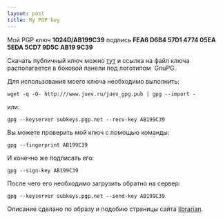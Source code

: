 ```yaml
--- 
layout: post
title: My PGP key
---
```

Мой PGP ключ <strong>1024D/AB199C39</strong> подпись <strong>FEA6 D6B4 57D1 4774 05EA  5EDA 5CD7 9D5C AB19 9C39</strong>

Скачать публичный ключ можно <a href="/juev_gpg.pub">тут</a> и ссылка на файл ключа располагается  в боковой панели под логотипом  GnuPG.

Для использования моего ключа необходимо выполнить:
<pre><code>wget -q -O- http:///www.juev.ru/juev_gpg.pub | gpg --import -</code></pre>

или:
<pre><code>gpg --keyserver subkeys.pgp.net --recv-key AB199C39 </code></pre>

Вы можете проверить мой ключ с помощью команды:
<pre><code>gpg --fingerprint AB199C39</code></pre>

И конечно же подписать его:
<pre><code>gpg --sign-key AB199C39</code></pre>

После чего его необходимо загрузить обратно на сервер:
<pre><code>gpg --keyserver subkeys.pgp.net --send-key AB199C39</code></pre>

Описание сделано по образу и подобию страницы сайта <a href="http://librarian.spb.ru/page/my-pgp-key" target="_blank">librarian</a>.
